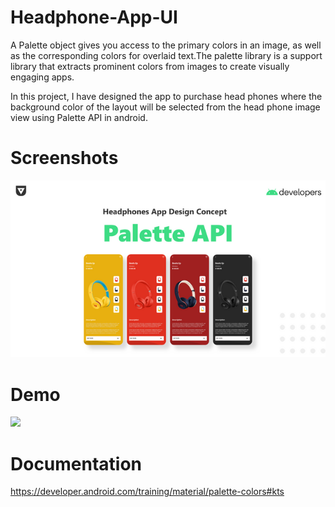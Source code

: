 # Headphone-App-UI
A Palette object gives you access to the primary colors in an image, as well as the corresponding colors for overlaid text.The palette library is a support library that extracts prominent colors from images to create visually engaging apps.

In this project, I have designed the app to purchase head phones where the background color of the layout will be selected from the head phone image view using Palette API in android.

# Screenshots
![](assets/Headphone%20App%20Image.png)

# Demo
![](assets/HeadPhone%20App%20Demo.gif)

# Documentation
https://developer.android.com/training/material/palette-colors#kts
